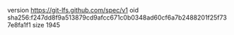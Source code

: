 version https://git-lfs.github.com/spec/v1
oid sha256:f247dd8f9a513879cd9afcc671c0b0348ad60cf6a7b2488201f25f737e8fa1f1
size 1945
